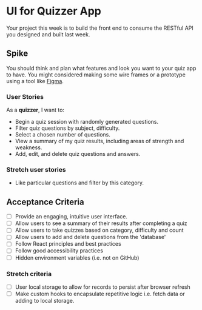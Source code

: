 # UI for Quizzer App

Your project this week is to build the front end to consume the RESTful API you designed and built last week.

## Spike

You should think and plan what features and look you want to your quiz app to have. You might considered making some wire frames or a prototype using a tool like [Figma](https://www.figma.com).

### User Stories

As a **quizzer**, I want to:

- Begin a quiz session with randomly generated questions.
- Filter quiz questions by subject, difficulty.
- Select a chosen number of questions.
- View a summary of my quiz results, including areas of strength and weakness.
- Add, edit, and delete quiz questions and answers.

### Stretch user stories

- Like particular questions and filter by this category.

## Acceptance Criteria

- [ ] Provide an engaging, intuitive user interface.
- [ ] Allow users to see a summary of their results after completing a quiz
- [ ] Allow users to take quizzes based on category, difficulty and count
- [ ] Allow users to add and delete questions from the 'database'
- [ ] Follow React principles and best practices
- [ ] Follow good accessibility practices
- [ ] Hidden environment variables (i.e. not on GitHub)

### Stretch criteria

- [ ] User local storage to allow for records to persist after browser refresh
- [ ] Make custom hooks to encapsulate repetitive logic i.e. fetch data or adding to local storage.
